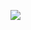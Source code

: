 <a href="https://codeclimate.com/github/yakovishin/java-project-61/maintainability"><img src="https://api.codeclimate.com/v1/badges/c7753809b682b93113b9/maintainability" /></a> 